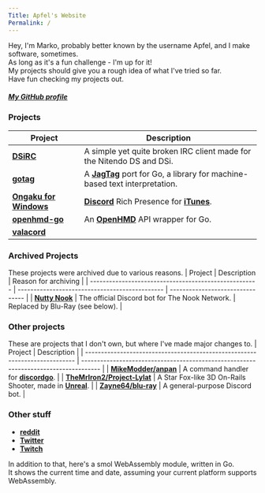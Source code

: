 ```yaml
---
Title: Apfel's Website
Permalink: /
---
```

Hey, I'm Marko, probably better known by the username Apfel, and I make software, sometimes.  
As long as it's a fun challenge - I'm up for it!  
My projects should give you a rough idea of what I've tried so far.  
Have fun checking my projects out.

##### [My GitHub profile](https://github.com/Apfel)

### Projects
| Project                                                           | Description                                                                                                     |
| ----------------------------------------------------------------- | --------------------------------------------------------------------------------------------------------------- |
| **[DSiRC](https://github.com/Apfel/DSiRC)**                       | A simple yet quite broken IRC client made for the Nitendo DS and DSi.                                           |
| **[gotag](https://github.com/Apfel/gotag)**                       | A **[JagTag](https://github.com/jagrosh/JagTag)** port for Go, a library for machine-based text interpretation. |
| **[Ongaku for Windows](https://github.com/Apfel/Ongaku-Windows)** | **[Discord](https://discordapp.com)** Rich Presence for **[iTunes](https://apple.com/itunes)**.                 |
| **[openhmd-go](https://github.com/Apfel/openhmd-go)**             | An **[OpenHMD](https://github.com/OpenHMD/OpenHMD)** API wrapper for Go.                                        |
| **[valacord](https://github.com/Apfel/valacord)**

### Archived Projects
These projects were archived due to various reasons.
| Project                                               | Description                                    | Reason for archiving             |
| ----------------------------------------------------- | ---------------------------------------------- | -------------------------------- |
| **[Nutty Nook](https://github.com/Apfel/Nutty-Nook)** | The official Discord bot for The Nook Network. | Replaced by Blu-Ray (see below). |

### Other projects
These are projects that I don't own, but where I've made major changes to.
| Project                                                                     | Description                                                                          |
| --------------------------------------------------------------------------- | ------------------------------------------------------------------------------------ |
| **[MikeModder/anpan](https://github.com/MikeModder)**                       | A command handler for **[discordgo](https://github.com/bwmarrin/discordgo)**.        |
| **[TheMrIron2/Project-Lylat](https://github.com/TheMrIron2/Project-Lylat)** | A Star Fox-like 3D On-Rails Shooter, made in **[Unreal](https://unrealengine.com)**. |
| **[Zayne64/blu-ray](https://github.com/Zayne64/blu-ray)**                   | A general-purpose Discord bot.                                                       |

### Other stuff
- **[reddit](https://reddit.com/u/realApfel)**
- **[Twitter](https://twitter.com/YaBoiApfel/)**
- **[Twitch](https://twitch.tv/indeeditsapfel)**

In addition to that, here's a smol WebAssembly module, written in Go.  
It shows the current time and date, assuming your current platform supports WebAssembly.
